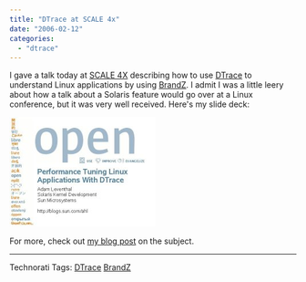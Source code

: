 ```yaml
---
title: "DTrace at SCALE 4x"
date: "2006-02-12"
categories: 
  - "dtrace"
---
```


I gave a talk today at [SCALE 4X](http://www.socallinuxexpo.org/) describing how to use [DTrace](http://opensolaris.org/os/community/dtrace) to understand Linux applications by using [BrandZ](http://opensolaris.org/os/community/brandz). I admit I was a little leery about how a talk about a Solaris feature would go over at a Linux conference, but it was very well received. Here's my slide deck:

[![](images/scale-2006.jpg)](http://dtrace.org/resources/ahl/scale-2006.pdf)

For more, check out [my blog post](http://dtrace.org/blogs/ahl/dtrace_for_linux) on the subject.

* * *

Technorati Tags: [DTrace](http://technorati.com/tag/DTrace) [BrandZ](http://technorati.com/tag/BrandZ)
